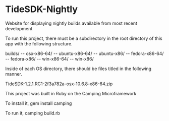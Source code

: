 TideSDK-Nightly
===============

Website for displaying nightly builds available from most recent development

To run this project, there must be a subdirectory in the root directory of this app with the following structure.

builds/
-- osx-x86-64/
-- ubuntu-x86-64/
-- ubuntu-x86/
-- fedora-x86-64/
-- fedora-x86/
-- win-x86-64/
-- win-x86/

Inside of each OS directory, there should be files titled in the following manner.

TideSDK-1.2.1.RC1-2f3a782a-osx-10.6.8-x86-64.zip

This project was built in Ruby on the Camping Microframework

To install it, gem install camping

To run it, camping build.rb
